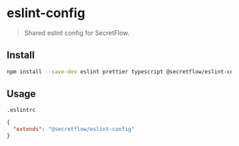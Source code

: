 # eslint-config

> Shared eslint config for SecretFlow.

## Install

```sh
npm install --save-dev eslint prettier typescript @secretflow/eslint-config
```
## Usage

`.eslintrc`

```json
{
  "extends": "@secretflow/eslint-config"
}
```
